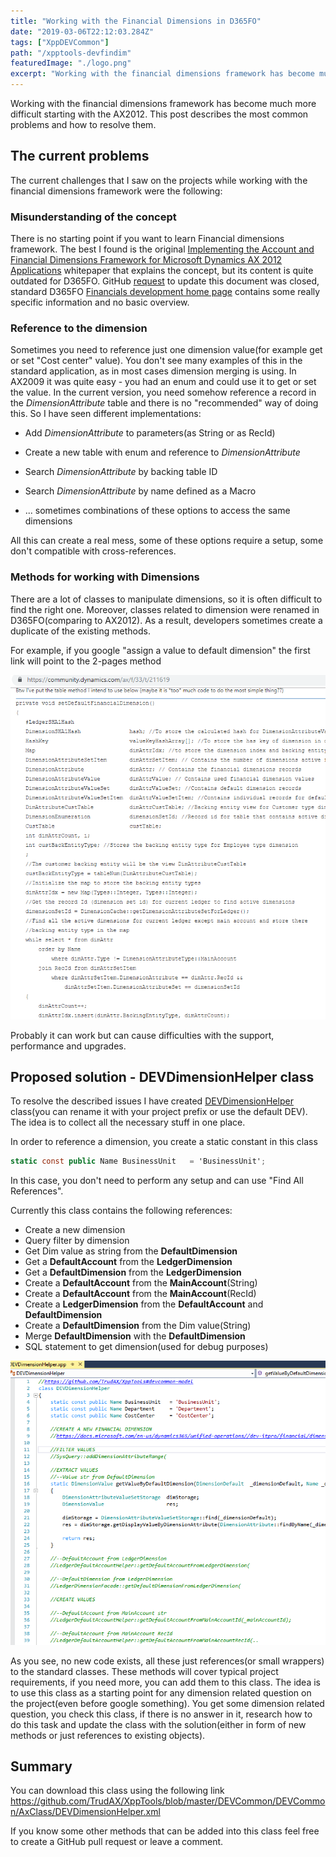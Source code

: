 ```yaml
---
title: "Working with the Financial Dimensions in D365FO"
date: "2019-03-06T22:12:03.284Z"
tags: ["XppDEVCommon"]
path: "/xpptools-devfindim"
featuredImage: "./logo.png"
excerpt: "Working with the financial dimensions framework has become much more difficult starting with the AX2012. This post describes the most common problems and how to resolve them"
---
```


Working with the financial dimensions framework has become much more difficult starting with the AX2012. This post describes the most common problems and how to resolve them.

## The current problems

The current challenges that I saw on the projects while working with the financial dimensions framework were the following:

### Misunderstanding of the concept

There is no starting point if you want to learn Financial dimensions framework. The best I found is the original [Implementing the Account and Financial Dimensions Framework for Microsoft Dynamics AX 2012 Applications](http://download.microsoft.com/download/4/e/3/4e36b655-568e-4d4a-b161-152b28baaf30/implementing_the_account_and_financial_dimensions_framework_ax2012.pdf) whitepaper that explains the concept, but its content is quite outdated for D365FO. GitHub [request](https://github.com/MicrosoftDocs/dynamics-365-unified-operations-public/issues/236) to update this document was closed, standard D365FO [Financials development home page](https://docs.microsoft.com/en-us/dynamics365/unified-operations//dev-itpro/financial/financial-dev-home-page) contains some really specific information and no basic overview.

### Reference to the dimension

Sometimes you need to reference just one dimension value(for example get or set "Cost center" value). You don't see many examples of this in the standard application, as in most cases dimension merging is using. In AX2009 it was quite easy - you had an enum and could use it to get or set the value. In the current version, you need somehow reference a record in the *DimensionAttribute* table and there is no "recommended" way of doing this. So I have seen different implementations:

- Add *DimensionAttribute* to parameters(as String or as RecId)

- Create a new table with enum and reference to *DimensionAttribute*

- Search *DimensionAttribute* by backing table ID

- Search *DimensionAttribute* by name defined as a Macro

- ... sometimes combinations of these options to access the same dimensions

All this can create a real mess, some of these options require a setup, some don't compatible with cross-references.

### Methods for working with Dimensions

There are a lot of classes to manipulate dimensions, so it is often difficult to find the right one. Moreover, classes related to dimension were renamed in D365FO(comparing to AX2012). As a result, developers sometimes create a duplicate of the existing methods. 

For example, if you google "assign a value to default dimension" the first link will point to the 2-pages method

![](DimLongMethod.png)

 Probably it can work but can cause difficulties with the support, performance and upgrades.

## Proposed solution - DEVDimensionHelper class

To resolve the described issues I have created [DEVDimensionHelper](https://github.com/TrudAX/XppTools/blob/master/DEVCommon/DEVCommon/AxClass/DEVDimensionHelper.xml) class(you can rename it with your project prefix or use the default DEV). The idea is to collect all the necessary stuff in one place.

In order to reference a dimension, you create a static constant in this class 

```csharp
static const public Name BusinessUnit   = 'BusinessUnit';
```

In this case, you don't need to perform any setup and can use "Find All References".

Currently this class contains the following references:

- Create a new dimension
- Query filter by dimension
- Get Dim value as string from the **DefaultDimension**
- Get a **DefaultAccount** from the **LedgerDimension**
- Get a **DefaultDimension** from the **LedgerDimension**
- Create a **DefaultAccount** from the **MainAccount**(String)
- Create a **DefaultAccount** from the **MainAccount**(RecId)
- Create a **LedgerDimension** from the **DefaultAccount** and **DefaultDimension**
- Create a **DefaultDimension** from the Dim value(String)
- Merge **DefaultDimension** with the **DefaultDimension**
- SQL statement to get dimension(used for debug purposes)

![](DEVDimensionHelperClass.png)

As you see, no new code exists, all these just references(or small wrappers) to the standard classes. These methods will cover typical project requirements, if you need more, you can add them to this class. The idea is to use this class as a starting point for any dimension related question on the project(even before google something). You get some dimension related question, you check this class, if there is no answer in it, research how to do this task and update the class with the solution(either in form of new methods or just references to existing objects).

## Summary

You can download this class using the following link https://github.com/TrudAX/XppTools/blob/master/DEVCommon/DEVCommon/AxClass/DEVDimensionHelper.xml

If you know some other methods that can be added into this class feel free to create a GitHub pull request or leave a comment.
